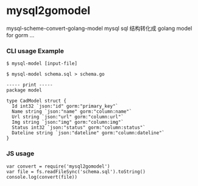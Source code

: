 # mysql2gomodel

mysql-scheme-convert-golang-model
mysql sql 结构转化成 golang model for gorm ...

### CLI usage Example

```
$ mysql-model [input-file]

$ mysql-model schema.sql > schema.go

----- print -----
package model

type CadModel struct {
  Id int32 `json:"id" gorm:"primary_key"`
  Name string `json:"name" gorm:"column:name"`
  Url string `json:"url" gorm:"column:url"`
  Img string `json:"img" gorm:"column:img"`
  Status int32 `json:"status" gorm:"column:status"`
  Dateline string `json:"dateline" gorm:"column:dateline"`
}
```

### JS usage

```
var convert = require('mysql2gomodel')
var file = fs.readFileSync('schema.sql').toString()
console.log(convert(file))
```
